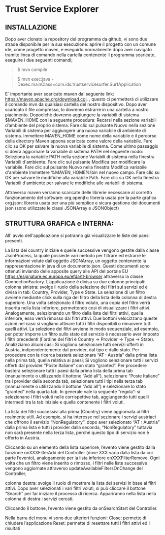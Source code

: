 # Trust Service Explorer
## INSTALLAZIONE
Dopo aver clonato la repository del programma da github, vi sono due strade disponibile per la sua esecuzione:
aprire il progetto con un comune ide, come progetto maven, e eseguirlo normalmente
dopo aver navigato tramite linea di comando nella cartella contenente il programma scaricato, eseguire i due seguenti comandi;
>$ mvn compile

>$ mvn exec:java -Dexec.mainClass=com.ids.trustservicesurfer.SurfApplication

E` importante aver scaricato maven dal seguente link: https://maven.apache.org/download.cgi. , questo ci permetterà di utilizzare il comando mvn da qualsiasi cartella del nostro dispositivo.
Dopo aver scaricato il file compresso, lo dovremo estrarre in una cartella a nostro piacimento.
Dopodichè dovremo aggiungere la variabili di sistema $MAVEN_HOME con la seguente procedura:
Recarsi nella sezione variabili d’ambiente del proprio sistema.
Fare clic sul pulsante Nuovo nella sezione Variabili di sistema per aggiungere una nuova variabile di ambiente di sistema.
Immettere MAVEN_HOME come nome della variabile e il percorso della directory Maven appena scaricata come valore della variabile. Fare clic su OK per salvare la nuova variabile di sistema.
Come ultimo passaggio si dovrà aggiornare la variabile di sistema PATH nel seguente modo:
Seleziona la variabile PATH nella sezione Variabili di sistema nella finestra Variabili d'ambiente. Fare clic sul pulsante Modifica per modificare la variabile.
Fare clic sul pulsante Nuovo nella finestra Modifica variabile d'ambiente
Immettere %MAVEN_HOME%\bin nel nuovo campo. Fare clic su OK per salvare le modifiche alla variabile Path.
Fare clic su OK nella finestra Variabili d'ambiente per salvare le modifiche alle variabili di sistema.

Attraverso maven verranno scaricate delle librerie necessarie al corretto funzionamento del software:
org.openjfx: libreria usata per la parte grafica
org.json: libreria usata per una più semplice e sicura gestione dei documenti json (sono utilizzate le classi JSONArray e JSONObject)

## STRUTTURA GRAFICA e INTERNA:
All' avvio dell'applicazione si potranno già visualizzare le liste dei paesi presenti.

La lista dei country iniziale e quelle successive vengono gestite dalla classe JsonProcess, la quale possiede vari metodo per filtrare ed estrarre le informazioni volute dall’oggetto JSONArray, un oggetto contenente la rappresentazione in java di un documento json. Questi documenti sono ottenuti inviando delle apposite query alle API  del portale EU https://esignature.ec.europa.eu/efda/tl-browser attraverso la classe ConnectionFactory.
L’applicazione è divisa su due colonne principali:
colonna sinistra: svolge il ruolo della selezione dei filtri sui servizi ed è divisa in tab: Country, Provider, Type e State. La selezione di un filtro avviene mediante click sulla riga del filtro della lista della colonna di destra superiore. Una volta selezionato il filtro voluto, una copia del filtro verrà inserita nella lista inferiore, permettendo così di visualizzare i filtri attivi. Analogamente, selezionando un filtro dalla lista dei filtri attivi, quella inferiore, esso verrà rimosso dai filtri attivi. Due bottoni velocizzano queste azioni nel caso si vogliano attivare tutti i filtri disponibili o rimuovere tutti quelli attivi.
La selezione dei filtri avviene in modo sequenziale, ad esempio, per poter imporre un filtro sullo stato del servizio è necessario aver imposto i filtri precedenti (l`ordine dei filtri è Country -> Provider -> Type -> State). Analizziamo alcuni casi:
Si vogliono selezionare tutti servizi offerti in Austria, indipendentemente dal provider, dal tipo e dallo stato. Per procedere con la ricerca basterà selezionare “AT : Austria” dalla prima lista nella prima tab, quella relativa ai paesi;
Si vogliono selezionare tutti i servizi offerti dal provider “Poste Italiane” con stato “granted”. Per procedere basterà selezionare tutti i paesi dalla prima lista della prima tab (manualmente o utilizzando il bottone “Add all”), selezionare “Poste Italiane” tra i provider della seconda tab, selezionare tutti i tipi nella terza tab (manualmente o utilizzando il bottone “Add all”) e selezionare lo stato “granted” nella quarta tab.
In generale vale la seguente “regola”: si selezionano i filtri voluti nelle corrispettive tab, aggiungendo tutti quelli intermedi tra la tab iniziale e quella contenente i filtri voluti.

La lista dei filtri successivi alla prima (Country) viene aggiornata ai filtri realmente utili. Ad esempio, si ha interesse nel sezionare i servizi austriaci che offrono il servizio “NonRegulatory”: dopo aver selezionato “AT : Austria”  dalla prima lista e tutti i provider dalla seconda, “NonRegulatory” tuttavia non sarà presente nella terza lista, perché questo tipo di servizio non è offerto in Austria.

Cliccando su un elemento della lista superiore, l’evento viene gestito dalla funzione onXXXFilterAdd del Controller (dove XXX varia dalla lista da cui parte l’evento), analogamente per la lista inferiore onXXXFilterRemove. Ogni volta che un filtro viene inserito o rimosso, i filtri nelle liste successive vengono aggiornate attraverso updateAvailableFiltersOnChange del Controller;

colonna destra: svolge il ruolo di mostrare la lista dei servizi in base ai filtri attivi. Dopo aver selezionati i vari filtri voluti, si può cliccare il bottone “Search” per far iniziare il processo di ricerca. Appariranno nella lista nella colonna di destra i servizi cercati.

Cliccando il bottone, l’evento viene gestito da onSearchStart del Controller.

Nella barra del menu vi sono due ulteriori funzioni:
Close: permette di chiudere l’applicazione
Reset: permette di resettare tutti i filtri attivi ed i risultati
